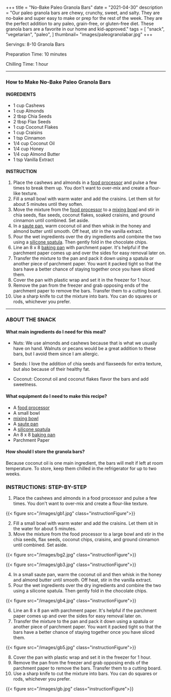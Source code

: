 +++
title = "No-Bake Paleo Granola Bars"
date = "2021-04-30"
description = "Our paleo granola bars are chewy, crunchy, sweet, and salty. They are no-bake and super easy to make or prep for the rest of the week. They are the perfect addition to any paleo, grain-free, or gluten-free diet. These granola bars are a favorite in our home and kid-approved."
tags = [
    "snack",
    "vegetarian",
    "paleo",
]
thumbnail= "images/paleogranolabar.jpg"
+++

Servings: 8-10 Granola Bars  <!--more-->

Preparation Time: 10 minutes 

Chilling Time: 1 hour 

---- 

### How to Make No-Bake Paleo Granola Bars 

#### INGREDIENTS 

 * 1 cup Cashews 
 * 1 cup Almonds 
 * 2 tbsp Chia Seeds 
 * 2 tbsp Flax Seeds 
 * 1 cup Coconut Flakes 
 * 1 cup Craisins
 * 1 tsp Cinnamon 
 * 1/4 cup Coconut Oil 
 * 1/4 cup Honey 
 * 1/4 cup Almond Butter 
 * 1 tsp Vanilla Extract 

#### INSTRUCTION

1. Place the cashews and almonds in a [food processor](https://amzn.to/32jLA7Q) and pulse a few times to break them up. You don't want to over-mix and create a flour-like texture.
2. Fill a small bowl with warm water and add the craisins. Let them sit for about 5 minutes until they soften. 
3. Move the mixture from the [food processor](https://amzn.to/32jLA7Q) to a [mixing bowl](https://amzn.to/3CFijkm) and stir in chia seeds, flax seeds, coconut flakes, soaked craisins, and ground cinnamon until combined. Set aside. 
4. In a [saute pan](https://amzn.to/3nC6gjK), warm coconut oil and then whisk in the honey and almond butter until smooth. Off heat, stir in the vanilla extract. 
5. Pour the wet ingredients over the dry ingredients and combine the two using a [silicone spatula](https://amzn.to/3ctiG77). Then gently fold in the chocolate chips. 
6. Line an 8 x 8 [baking pan](https://amzn.to/3FA9RVk) with parchment paper. It's helpful if the parchment paper comes up and over the sides for easy removal later on.
7. Transfer the mixture to the pan and pack it down using a spatula or another piece of parchment paper. You want it packed tight so that the bars have a better chance of staying together once you have sliced them. 
8. Cover the pan with plastic wrap and set it in the freezer for 1 hour.
9. Remove the pan from the freezer and grab opposing ends of the parchment paper to remove the bars. Transfer them to a cutting board.
10. Use a sharp knife to cut the mixture into bars. You can do squares or rods, whichever you prefer. 

----

### ABOUT THE SNACK

#### What main ingredients do I need for this meal?

* Nuts: We use almonds and cashews because that is what we usually have on hand. Walnuts or pecans would be a great addition to these bars, but I avoid them since I am allergic. 

* Seeds: I love the addition of chia seeds and flaxseeds for extra texture, but also because of their healthy fat. 

* Coconut: Coconut oil and coconut flakes flavor the bars and add sweetness. 

#### What equipment do I need to make this recipe?

* A [food processor](https://amzn.to/32jLA7Q) 
* A small bowl
* [mixing bowl](https://amzn.to/3CFijkm)
* A [saute pan](https://amzn.to/3nC6gjK)
* A [silicone spatula](https://amzn.to/3ctiG77)
* An 8 x 8 [baking pan](https://amzn.to/3FA9RVk)
* Parchment Paper 

#### How should I store the granola bars?

Because coconut oil is one main ingredient, the bars will melt if left at room temperature. To store, keep them chilled in the refrigerator for up to two weeks.

### INSTRUCTIONS: STEP-BY-STEP 

1. Place the cashews and almonds in a food processor and pulse a few times. You don't want to over-mix and create a flour-like texture.

{{< figure src="/images/gb1.jpg" class="instructionFigure">}}

2. Fill a small bowl with warm water and add the craisins. Let them sit in the water for about 5 minutes. 
3. Move the mixture from the food processor to a large bowl and stir in the chia seeds, flax seeds, coconut chips, craisins, and ground cinnamon until combined. Set aside. 

{{< figure src="/images/bg2.jpg" class="instructionFigure">}}

{{< figure src="/images/gb3.jpg" class="instructionFigure">}}

4. In a small saute pan, warm the coconut oil and then whisk in the honey and almond butter until smooth. Off heat, stir in the vanilla extract. 
5. Pour the wet ingredients over the dry ingredients and combine the two using a silicone spatula. Then gently fold in the chocolate chips. 

{{< figure src="/images/gb4.jpg" class="instructionFigure">}}

6. Line an 8 x 8 pan with parchment paper. It's helpful if the parchment paper comes up and over the sides for easy removal later on.
7. Transfer the mixture to the pan and pack it down using a spatula or another piece of parchment paper. You want it packed tight so that the bars have a better chance of staying together once you have sliced them. 

{{< figure src="/images/gb5.jpg" class="instructionFigure">}}

8. Cover the pan with plastic wrap and set it in the freezer for 1 hour.
9. Remove the pan from the freezer and grab opposing ends of the parchment paper to remove the bars. Transfer them to a cutting board.
10. Use a sharp knife to cut the mixture into bars. You can do squares or rods, whichever you prefer. 

{{< figure src="/images/gb.jpg" class="instructionFigure">}}
